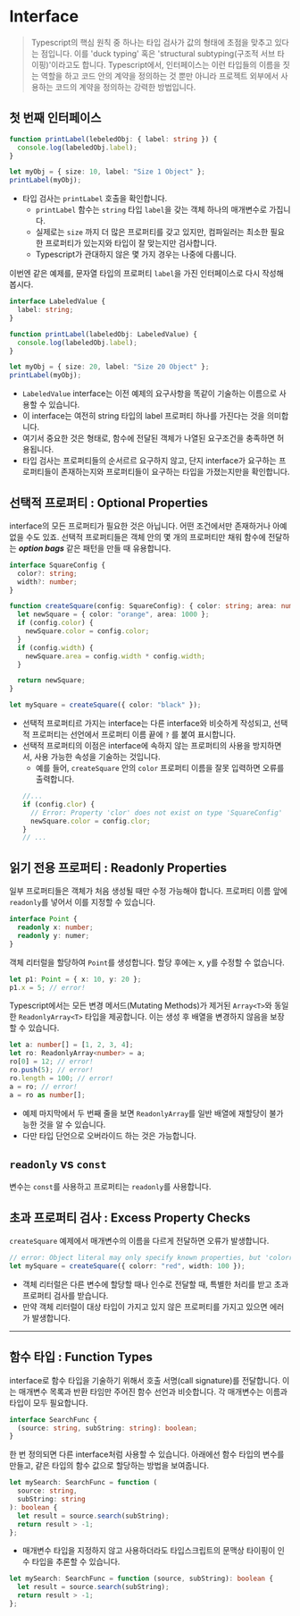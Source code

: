 # Interface

> Typescript의 핵심 원칙 중 하나는 타입 검사가 값의 형태에 초점을 맞추고 있다는 점입니다. 이를 'duck typing' 혹은 'structural subtyping(구조적 서브 타이핑)'이라고도 합니다. Typescript에서, 인터페이스는 이런 타입들의 이름을 짓는 역할을 하고 코드 안의 계약을 정의하는 것 뿐만 아니라 프로젝트 외부에서 사용하는 코드의 계약을 정의하는 강력한 방법입니다.

## 첫 번째 인터페이스

```ts
function printLabel(lebeledObj: { label: string }) {
  console.log(labeledObj.label);
}

let myObj = { size: 10, label: "Size 1 Object" };
printLabel(myObj);
```

- 타입 검사는 `printLabel` 호출을 확인합니다.
  - `printLabel` 함수는 `string` 타입 `label`을 갖는 객체 하나의 매개변수로 가집니다.
  - 실제로는 `size` 까지 더 많은 프로퍼티를 갖고 있지만, 컴파일러는 최소한 필요한 프로퍼티가 있는지와 타입이 잘 맞는지만 검사합니다.
  - Typescript가 관대하지 않은 몇 가지 경우는 나중에 다룹니다.

이번엔 같은 예제를, 문자열 타입의 프로퍼티 `label`을 가진 인터페이스로 다시 작성해 봅시다.

```ts
interface LabeledValue {
  label: string;
}

function printLabel(labeledObj: LabeledValue) {
  console.log(labeledObj.label);
}

let myObj = { size: 20, label: "Size 20 Object" };
printLabel(myObj);
```

- `LabeledValue` interface는 이전 예제의 요구사항을 똑같이 기술하는 이름으로 사용할 수 있습니다.
- 이 interface는 여전히 string 타입의 label 프로퍼티 하나를 가진다는 것을 의미합니다.
- 여기서 중요한 것은 형태로, 함수에 전달된 객체가 나열된 요구조건을 충족하면 허용됩니다.
- 타입 검사는 프로퍼티들의 순서르르 요구하지 않고, 단지 interface가 요구하는 프로퍼티들이 존재하는지와 프로퍼티들이 요구하는 타입을 가졌는지만을 확인합니다.

## 선택적 프로퍼티 : Optional Properties

interface의 모든 프로퍼티가 필요한 것은 아닙니다. 어떤 조건에서만 존재하거나 아예 없을 수도 있죠. 선택적 프로퍼티들은 객체 안의 몇 개의 프로퍼티만 채워 함수에 전달하는 **_option bags_** 같은 패턴을 만들 때 유용합니다.

```ts
interface SquareConfig {
  color?: string;
  width?: number;
}

function createSquare(config: SquareConfig): { color: string; area: number } {
  let newSquare = { color: "orange", area: 1000 };
  if (config.color) {
    newSquare.color = config.color;
  }
  if (config.width) {
    newSquare.area = config.width * config.width;
  }

  return newSquare;
}

let mySquare = createSquare({ color: "black" });
```

- 선택적 프로퍼티르 가지는 interface는 다른 interface와 비슷하게 작성되고, 선택적 프로퍼티는 선언에서 프로퍼티 이름 끝에 `?` 를 붙여 표시합니다.
- 선택적 프로퍼티의 이점은 interface에 속하지 않는 프로퍼티의 사용을 방지하면서, 사용 가능한 속성을 기술하는 것입니다.
  - 예를 들어, `createSquare` 안의 `color` 프로퍼티 이름을 잘못 입력하면 오류를 출력합니다.
  ```ts
  //...
  if (config.clor) {
    // Error: Property 'clor' does not exist on type 'SquareConfig'
    newSquare.color = config.clor;
  }
  // ...
  ```

## 읽기 전용 프로퍼티 : Readonly Properties

일부 프로퍼티들은 객체가 처음 생성될 때만 수정 가능해야 합니다. 프로퍼티 이름 앞에 `readonly`를 넣어서 이를 지정할 수 있습니다.

```ts
interface Point {
  readonly x: number;
  readonly y: numer;
}
```

객체 리터럴을 할당하여 `Point`를 생성합니다. 할당 후에는 x, y를 수정할 수 없습니다.

```ts
let p1: Point = { x: 10, y: 20 };
p1.x = 5; // error!
```

Typescript에서는 모든 변경 메서드(Mutating Methods)가 제거된 `Array<T>`와 동일한 `ReadonlyArray<T>` 타입을 제공합니다. 이는 생성 후 배열을 변경하지 않음을 보장할 수 있습니다.

```ts
let a: number[] = [1, 2, 3, 4];
let ro: ReadonlyArray<number> = a;
ro[0] = 12; // error!
ro.push(5); // error!
ro.length = 100; // error!
a = ro; // error!
a = ro as number[];
```

- 예제 마지막에서 두 번째 줄을 보면 `ReadonlyArray`를 일반 배열에 재할당이 불가능한 것을 알 수 있습니다.
- 다만 타입 단언으로 오버라이드 하는 것은 가능합니다.

## `readonly` vs `const`

변수는 `const`를 사용하고 프로퍼티는 `readonly`를 사용합니다.

## 초과 프로퍼티 검사 : Excess Property Checks

`createSquare` 예제에서 매개변수의 이름을 다르게 전달하면 오류가 발생합니다.

```ts
// error: Object literal may only specify known properties, but 'colorr' does not exist in type 'SquareConfig'. Did you mean to write 'color'?
let mySquare = createSquare({ colorr: "red", width: 100 });
```

- 객체 리터럴은 다른 변수에 할당할 때나 인수로 전달할 때, 특별한 처리를 받고 초과 프로퍼티 검사를 받습니다.
- 만약 객체 리터럴이 대상 타입이 가지고 있지 않은 프로퍼티를 가지고 있으면 에러가 발생합니다.

---

## 함수 타입 : Function Types

interface로 함수 타입을 기술하기 위해서 호출 서명(call signature)를 전달합니다. 이는 매개변수 목록과 반환 타임만 주어진 함수 선언과 비슷합니다. 각 매개변수는 이름과 타입이 모두 필요합니다.

```ts
interface SearchFunc {
  (source: string, subString: string): boolean;
}
```

한 번 정의되면 다른 interface처럼 사용할 수 있습니다. 아래에선 함수 타입의 변수를 만들고, 같은 타입의 함수 값으로 할당하는 방법을 보여줍니다.

```ts
let mySearch: SearchFunc = function (
  source: string,
  subString: string
): boolean {
  let result = source.search(subString);
  return result > -1;
};
```

- 매개변수 타입을 지정하지 않고 사용하더라도 타입스크립트의 문맥상 타이핑이 인수 타입을 추론할 수 있습니다.

```ts
let mySearch: SearchFunc = function (source, subString): boolean {
  let result = source.search(subString);
  return result > -1;
};
```
